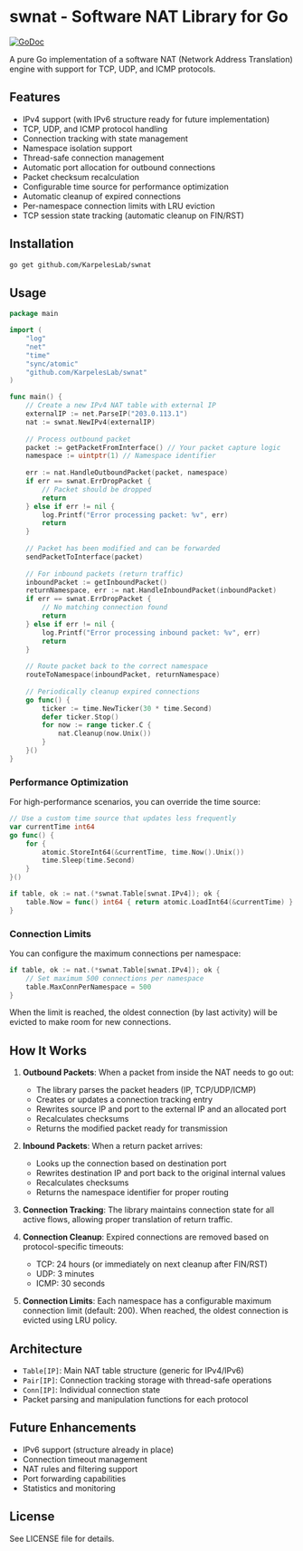 # swnat - Software NAT Library for Go

[![GoDoc](https://godoc.org/github.com/KarpelesLab/swnat?status.svg)](https://godoc.org/github.com/KarpelesLab/swnat)

A pure Go implementation of a software NAT (Network Address Translation) engine with support for TCP, UDP, and ICMP protocols.

## Features

- IPv4 support (with IPv6 structure ready for future implementation)
- TCP, UDP, and ICMP protocol handling
- Connection tracking with state management
- Namespace isolation support
- Thread-safe connection management
- Automatic port allocation for outbound connections
- Packet checksum recalculation
- Configurable time source for performance optimization
- Automatic cleanup of expired connections
- Per-namespace connection limits with LRU eviction
- TCP session state tracking (automatic cleanup on FIN/RST)

## Installation

```bash
go get github.com/KarpelesLab/swnat
```

## Usage

```go
package main

import (
    "log"
    "net"
    "time"
    "sync/atomic"
    "github.com/KarpelesLab/swnat"
)

func main() {
    // Create a new IPv4 NAT table with external IP
    externalIP := net.ParseIP("203.0.113.1")
    nat := swnat.NewIPv4(externalIP)
    
    // Process outbound packet
    packet := getPacketFromInterface() // Your packet capture logic
    namespace := uintptr(1) // Namespace identifier
    
    err := nat.HandleOutboundPacket(packet, namespace)
    if err == swnat.ErrDropPacket {
        // Packet should be dropped
        return
    } else if err != nil {
        log.Printf("Error processing packet: %v", err)
        return
    }
    
    // Packet has been modified and can be forwarded
    sendPacketToInterface(packet)
    
    // For inbound packets (return traffic)
    inboundPacket := getInboundPacket()
    returnNamespace, err := nat.HandleInboundPacket(inboundPacket)
    if err == swnat.ErrDropPacket {
        // No matching connection found
        return
    } else if err != nil {
        log.Printf("Error processing inbound packet: %v", err)
        return
    }
    
    // Route packet back to the correct namespace
    routeToNamespace(inboundPacket, returnNamespace)
    
    // Periodically cleanup expired connections
    go func() {
        ticker := time.NewTicker(30 * time.Second)
        defer ticker.Stop()
        for now := range ticker.C {
            nat.Cleanup(now.Unix())
        }
    }()
}
```

### Performance Optimization

For high-performance scenarios, you can override the time source:

```go
// Use a custom time source that updates less frequently
var currentTime int64
go func() {
    for {
        atomic.StoreInt64(&currentTime, time.Now().Unix())
        time.Sleep(time.Second)
    }
}()

if table, ok := nat.(*swnat.Table[swnat.IPv4]); ok {
    table.Now = func() int64 { return atomic.LoadInt64(&currentTime) }
}
```

### Connection Limits

You can configure the maximum connections per namespace:

```go
if table, ok := nat.(*swnat.Table[swnat.IPv4]); ok {
    // Set maximum 500 connections per namespace
    table.MaxConnPerNamespace = 500
}
```

When the limit is reached, the oldest connection (by last activity) will be evicted to make room for new connections.

## How It Works

1. **Outbound Packets**: When a packet from inside the NAT needs to go out:
   - The library parses the packet headers (IP, TCP/UDP/ICMP)
   - Creates or updates a connection tracking entry
   - Rewrites source IP and port to the external IP and an allocated port
   - Recalculates checksums
   - Returns the modified packet ready for transmission

2. **Inbound Packets**: When a return packet arrives:
   - Looks up the connection based on destination port
   - Rewrites destination IP and port back to the original internal values
   - Recalculates checksums
   - Returns the namespace identifier for proper routing

3. **Connection Tracking**: The library maintains connection state for all active flows, allowing proper translation of return traffic.

4. **Connection Cleanup**: Expired connections are removed based on protocol-specific timeouts:
   - TCP: 24 hours (or immediately on next cleanup after FIN/RST)
   - UDP: 3 minutes  
   - ICMP: 30 seconds

5. **Connection Limits**: Each namespace has a configurable maximum connection limit (default: 200). When reached, the oldest connection is evicted using LRU policy.

## Architecture

- `Table[IP]`: Main NAT table structure (generic for IPv4/IPv6)
- `Pair[IP]`: Connection tracking storage with thread-safe operations
- `Conn[IP]`: Individual connection state
- Packet parsing and manipulation functions for each protocol

## Future Enhancements

- IPv6 support (structure already in place)
- Connection timeout management
- NAT rules and filtering support
- Port forwarding capabilities
- Statistics and monitoring

## License

See LICENSE file for details.